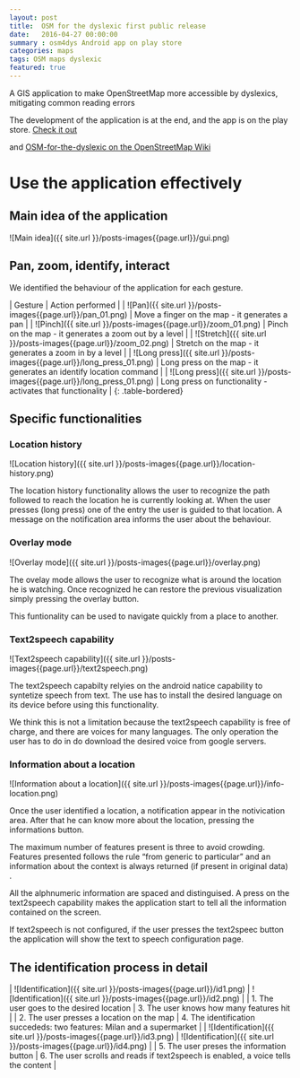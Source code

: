 ```yaml
---
layout: post
title:  OSM for the dyslexic first public release
date:   2016-04-27 00:00:00
summary : osm4dys Android app on play store
categories: maps
tags: OSM maps dyslexic
featured: true
---
```


A GIS application to make OpenStreetMap more accessible by dyslexics, mitigating common reading errors

The development of the application is at the end, and the app is on the play store.
[Check it out](https://play.google.com/store/apps/details?id=org.osm4dys.app)

and [OSM-for-the-dyslexic on the OpenStreetMap Wiki](https://wiki.openstreetmap.org/wiki/OSM-for-the-dyslexic)

# Use the application effectively

## Main idea of the application

![Main idea]({{ site.url }}/posts-images{{page.url}}/gui.png)


## Pan, zoom, identify, interact

We identified the behaviour of the application for each gesture.

| Gesture                                                    | Action performed                                                     |
| ![Pan]({{ site.url }}/posts-images{{page.url}}/pan_01.png) | Move a finger on the map - it generates a pan                        |
| ![Pinch]({{ site.url }}/posts-images{{page.url}}/zoom_01.png) | Pinch on the map - it generates a zoom out by a level                |
| ![Stretch]({{ site.url }}/posts-images{{page.url}}/zoom_02.png) | Stretch on the map - it generates a zoom in by a level               |
| ![Long press]({{ site.url }}/posts-images{{page.url}}/long_press_01.png) | Long press on the map - it generates an identify location command    |
| ![Long press]({{ site.url }}/posts-images{{page.url}}/long_press_01.png) | Long press on functionality - activates that functionality           |
{: .table-bordered}

## Specific functionalities

### Location history

![Location history]({{ site.url }}/posts-images{{page.url}}/location-history.png)

The location history functionality allows the user to recognize the path followed to reach the location he is currently looking at. When the user presses (long press) one of the entry the user is guided to that location.
A message on the notification area informs the user about the behaviour.

### Overlay mode

![Overlay mode]({{ site.url }}/posts-images{{page.url}}/overlay.png)

The ovelay mode allows the user to recognize what is around the location he is watching. Once recognized he can restore the previous visualization simply pressing the overlay button.

This funtionality can be used to navigate quickly from a place to another.

### Text2speech capability

![Text2speech capability]({{ site.url }}/posts-images{{page.url}}/text2speech.png)

The text2speech capabilty relyies on the android natice capability to syntetize speech from text. The use has to install the desired language on its device before using this functionality.

We think this is not a limitation because the text2speech capability is free of charge, and there are voices for many languages. The only operation the user has to do in do download the desired voice from google servers.

### Information about a location

![Information about a location]({{ site.url }}/posts-images{{page.url}}/info-location.png)

Once the user identified a location, a notification appear in the notivication area. After that he can know more about the location, pressing the informations button.

The maximum number of features present is three to avoid crowding. Features presented follows the rule “from generic to particular” and an information about the context is always returned (if present in original data) .

All the alphnumeric information are spaced and distinguised. A press on the text2speech capability makes the application start to tell all the information contained on the screen.

If text2speech is not configured, if the user presses the text2speec button the application will show the text to speech configuration page.

## The identification process in detail

| ![Identification]({{ site.url }}/posts-images{{page.url}}/id1.png)  | ![Identification]({{ site.url }}/posts-images{{page.url}}/id2.png) |
| 1. The user goes to the desired location   | 3. The user knows how many features hit |
| 2. The user presses a location on the map  | 4. The identification succededs: two features: Milan and a supermarket |
| ![Identification]({{ site.url }}/posts-images{{page.url}}/id3.png)  | ![Identification]({{ site.url }}/posts-images{{page.url}}/id4.png) |
| 5. The user preses the information button | 6. The user scrolls and reads if text2speech is enabled, a voice tells the content | 
